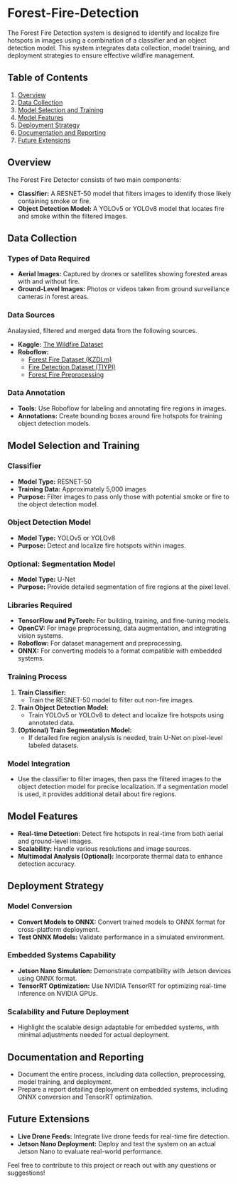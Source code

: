 # Forest-Fire-Detection

The Forest Fire Detection system is designed to identify and localize fire hotspots in images using a combination of a classifier and an object detection model. This system integrates data collection, model training, and deployment strategies to ensure effective wildfire management.

## Table of Contents

1. [Overview](#overview)
2. [Data Collection](#data-collection)
3. [Model Selection and Training](#model-selection-and-training)
4. [Model Features](#model-features)
5. [Deployment Strategy](#deployment-strategy)
6. [Documentation and Reporting](#documentation-and-reporting)
7. [Future Extensions](#future-extensions)

## Overview

The Forest Fire Detector consists of two main components:
- **Classifier:** A RESNET-50 model that filters images to identify those likely containing smoke or fire.
- **Object Detection Model:** A YOLOv5 or YOLOv8 model that locates fire and smoke within the filtered images.

## Data Collection

### Types of Data Required
- **Aerial Images:** Captured by drones or satellites showing forested areas with and without fire.
- **Ground-Level Images:** Photos or videos taken from ground surveillance cameras in forest areas.

### Data Sources
Analaysied, filtered and merged data from the following sources.
- **Kaggle:** [The Wildfire Dataset](https://www.kaggle.com/datasets/elmadafri/the-wildfire-dataset)
- **Roboflow:**
  - [Forest Fire Dataset (KZDLm)](https://universe.roboflow.com/aastmt-q0keu/forest-fire-kzdlm)
  - [Fire Detection Dataset (TIYPl)](https://universe.roboflow.com/ssanne/fire-tiypl/browse/fork?queryText=&pageSize=200&startingIndex=0&browseQuery=true)
  - [Forest Fire Preprocessing](https://app.roboflow.com/hydroponics-romfd/forest-fire-ke3xv-kid4l/generate/preprocessing)

### Data Annotation
- **Tools:** Use Roboflow for labeling and annotating fire regions in images.
- **Annotations:** Create bounding boxes around fire hotspots for training object detection models.

## Model Selection and Training

### Classifier
- **Model Type:** RESNET-50
- **Training Data:** Approximately 5,000 images
- **Purpose:** Filter images to pass only those with potential smoke or fire to the object detection model.

### Object Detection Model
- **Model Type:** YOLOv5 or YOLOv8
- **Purpose:** Detect and localize fire hotspots within images.

### Optional: Segmentation Model
- **Model Type:** U-Net
- **Purpose:** Provide detailed segmentation of fire regions at the pixel level.

### Libraries Required
- **TensorFlow and PyTorch:** For building, training, and fine-tuning models.
- **OpenCV:** For image preprocessing, data augmentation, and integrating vision systems.
- **Roboflow:** For dataset management and preprocessing.
- **ONNX:** For converting models to a format compatible with embedded systems.

### Training Process
1. **Train Classifier:**
   - Train the RESNET-50 model to filter out non-fire images.
2. **Train Object Detection Model:**
   - Train YOLOv5 or YOLOv8 to detect and localize fire hotspots using annotated data.
3. **(Optional) Train Segmentation Model:**
   - If detailed fire region analysis is needed, train U-Net on pixel-level labeled datasets.

### Model Integration
- Use the classifier to filter images, then pass the filtered images to the object detection model for precise localization. If a segmentation model is used, it provides additional detail about fire regions.

## Model Features

- **Real-time Detection:** Detect fire hotspots in real-time from both aerial and ground-level images.
- **Scalability:** Handle various resolutions and image sources.
- **Multimodal Analysis (Optional):** Incorporate thermal data to enhance detection accuracy.

## Deployment Strategy

### Model Conversion
- **Convert Models to ONNX:** Convert trained models to ONNX format for cross-platform deployment.
- **Test ONNX Models:** Validate performance in a simulated environment.

### Embedded Systems Capability
- **Jetson Nano Simulation:** Demonstrate compatibility with Jetson devices using ONNX format.
- **TensorRT Optimization:** Use NVIDIA TensorRT for optimizing real-time inference on NVIDIA GPUs.

### Scalability and Future Deployment
- Highlight the scalable design adaptable for embedded systems, with minimal adjustments needed for actual deployment.

## Documentation and Reporting

- Document the entire process, including data collection, preprocessing, model training, and deployment.
- Prepare a report detailing deployment on embedded systems, including ONNX conversion and TensorRT optimization.

## Future Extensions

- **Live Drone Feeds:** Integrate live drone feeds for real-time fire detection.
- **Jetson Nano Deployment:** Deploy and test the system on an actual Jetson Nano to evaluate real-world performance.

Feel free to contribute to this project or reach out with any questions or suggestions!
